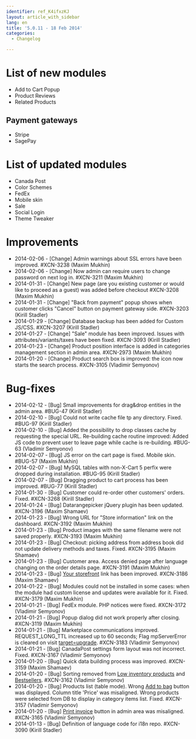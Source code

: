 ```yaml
---
identifier: ref_K4ifxzKJ
layout: article_with_sidebar
lang: en
title: '5.0.11 - 18 Feb 2014'
categories:
  - Changelog

---
```



# List of new modules

*   Add to Cart Popup
*   Product Reviews
*   Related Products

## Payment gateways

*   Stripe
*   SagePay

# List of updated modules

*   Canada Post
*   Color Schemes
*   FedEx
*   Mobile skin
*   Sale
*   Social Login
*   Theme Tweaker

# Improvements

*   2014-02-06 - [Change] Admin warnings about SSL errors have been improved. #XCN-3238 (Maxim Mukhin)
*   2014-02-06 - [Change] Now admin can require users to change password on next log in. #XCN-3211 (Maxim Mukhin)
*   2014-01-31 - [Change] New page (are you existing customer or would like to proceed as a guest) was added before checkout #XCN-3208 (Maxim Mukhin)
*   2014-01-31 - [Change] "Back from payment" popup shows when customer clicks "Cancel" button on payment gateway side. #XCN-3203 (Kirill Stadler)
*   2014-01-29 - [Change] Database backup has been added for Custom JS/CSS. #XCN-3207 (Kirill Stadler)
*   2014-01-27 - [Change] "Sale" module has been improved. Issues with attributes/variants/taxes have been fixed. #XCN-3093 (Kirill Stadler)
*   2014-01-23 - [Change] Product position interface is added in categories management section in admin area. #XCN-2973 (Maxim Mukhin)
*   2014-01-20 - [Change] Product search box is improved: the icon now starts the search process. #XCN-3105 (Vladimir Semyonov)

# Bug-fixes

*   2014-02-12 - [Bug] Small improvements for drag&drop entities in the admin area. #BUG-47 (Kirill Stadler)
*   2014-02-10 - [Bug] Could not write cache file tp any directory. Fixed. #BUG-97 (Kirill Stadler)
*   2014-02-10 - [Bug] Added the possibility to drop classes cache by requesting the special URL. Re-building cache routine improved: Added JS code to prevent user to leave page while cache is re-building. #BUG-63 (Vladimir Semyonov)
*   2014-02-07 - [Bug] JS error on the cart page is fixed. Mobile skin. #BUG-57 (Maxim Mukhin)
*   2014-02-07 - [Bug] MySQL tables with non-X-Cart 5 perfix were dropped during installation. #BUG-95 (Kirill Stadler)
*   2014-02-07 - [Bug] Dragging product to cart process has been improved. #BUG-77 (Kirill Stadler)
*   2014-01-30 - [Bug] Customer could re-order other customers' orders. Fixed. #XCN-3268 (Kirill Stadler)
*   2014-01-24 - [Bug] Datarangepicker jQuery plugin has been updated. #XCN-3196 (Maxim Shamaev)
*   2014-01-23 - [Bug] Wrong URL for "Store information" link on the dashboard. #XCN-3192 (Maxim Mukhin)
*   2014-01-23 - [Bug] Product images with the same filename were not saved properly. #XCN-3193 (Maxim Mukhin)
*   2014-01-23 - [Bug] Checkout: picking address from address book did not update delivery methods and taxes. Fixed. #XCN-3195 (Maxim Shamaev)
*   2014-01-23 - [Bug] Customer area. Access denied page after language changing on the order details page. #XCN-3191 (Maxim Mukhin)
*   2014-01-23 - [Bug] <u>Your storefront</u> link has been improved. #XCN-3186 (Maxim Shamaev)
*   2014-01-22 - [Bug] Modules could not be installed in some cases: when the module had custom license and updates were available for it. Fixed. #XCN-3179 (Maxim Mukhin)
*   2014-01-21 - [Bug] FedEx module. PHP notices were fixed. #XCN-3172 (Vladimir Semyonov)
*   2014-01-21 - [Bug] Popup dialog did not work properly after closing. #XCN-3119 (Maxim Mukhin)
*   2014-01-21 - [Bug] Marketplace communications improved. REQUEST_LONG_TTL increased up to 60 seconds; Flag mpServerError is cleared on visit <u>target=upgrade</u>. #XCN-3183 (Vladimir Semyonov)
*   2014-01-21 - [Bug] CanadaPost settings form layout was not incorrect. Fixed. #XCN-3167 (Vladimir Semyonov)
*   2014-01-20 - [Bug] Quick data building process was improved. #XCN-3159 (Maxim Shamaev)
*   2014-01-20 - [Bug] Sorting removed from <u>Low inventory products</u> and <u>Bestsellers</u>. #XCN-3162 (Vladimir Semyonov)
*   2014-01-20 - [Bug] Products list (table mode). Wrong <u>Add to bag</u> button was displayed. Column title 'Price' was misaligned. Wrong products were selected from DB to display in category items list. Fixed. #XCN-3157 (Vladimir Semyonov)
*   2014-01-20 - [Bug] <u>Print invoice</u> button in admin area was misaligned. #XCN-3165 (Vladimir Semyonov)
*   2014-01-13 - [Bug] Definition of language code for i18n repo. #XCN-3090 (Kirill Stadler)